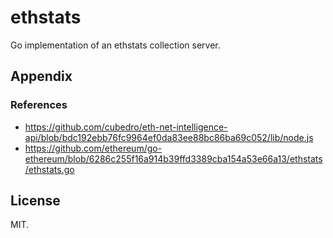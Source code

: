 # ethstats

Go implementation of an ethstats collection server.


## Appendix

### References

- https://github.com/cubedro/eth-net-intelligence-api/blob/bdc192ebb76fc9964ef0da83ee88bc86ba69c052/lib/node.js
- https://github.com/ethereum/go-ethereum/blob/6286c255f16a914b39ffd3389cba154a53e66a13/ethstats/ethstats.go

## License

MIT.
